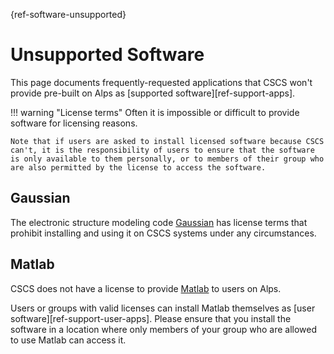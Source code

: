 [](){ref-software-unsupported}
# Unsupported Software

This page documents frequently-requested applications that CSCS won't provide pre-built on Alps as [supported software][ref-support-apps].

!!! warning "License terms"
    Often it is impossible or difficult to provide software for licensing reasons.

    Note that if users are asked to install licensed software because CSCS can't, it is the responsibility of users to ensure that the software is only available to them personally, or to members of their group who are also permitted by the license to access the software.

## Gaussian

The electronic structure modeling code [Gaussian](https://gaussian.com/) has license terms that prohibit installing and using it on CSCS systems under any circumstances.

## Matlab

CSCS does not have a license to provide [Matlab](https://www.mathworks.com/products/matlab.html) to users on Alps.

Users or groups with valid licenses can install Matlab themselves as [user software][ref-support-user-apps].
Please ensure that you install the software in a location where only members of your group who are allowed to use Matlab can access it.
